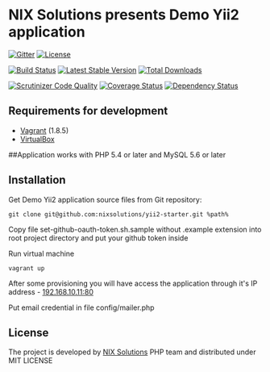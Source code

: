 # NIX Solutions presents Demo Yii2 application

[![Gitter](https://badges.gitter.im/Join%20Chat.svg)](https://gitter.im/nixsolutions/yandex-php-library?utm_source=badge&utm_medium=badge&utm_campaign=pr-badge&utm_content=badge)
[![License](https://poser.pugx.org/nixsolutions/yandex-php-library/license.svg)](https://packagist.org/packages/nixsolutions/yandex-php-library)

[![Build Status](https://secure.travis-ci.org/nixsolutions/yandex-php-library.png?branch=master)](https://travis-ci.org/nixsolutions/yandex-php-library)
[![Latest Stable Version](https://poser.pugx.org/nixsolutions/yandex-php-library/v/stable.png)](https://packagist.org/packages/nixsolutions/yandex-php-library)
[![Total Downloads](https://poser.pugx.org/nixsolutions/yandex-php-library/downloads.png)](https://packagist.org/packages/nixsolutions/yandex-php-library)

[![Scrutinizer Code Quality](https://scrutinizer-ci.com/g/nixsolutions/yandex-php-library/badges/quality-score.png?b=master)](https://scrutinizer-ci.com/g/nixsolutions/yandex-php-library/?branch=master)
[![Coverage Status](https://coveralls.io/repos/nixsolutions/yandex-php-library/badge.png)](https://coveralls.io/r/nixsolutions/yandex-php-library)
[![Dependency Status](https://www.versioneye.com/user/projects/53a1549983add72cb9000014/badge.svg?style=flat)](https://www.versioneye.com/user/projects/53a1549983add72cb9000014)

## Requirements for development

- [Vagrant](https://www.vagrantup.com/) (1.8.5)
- [VirtualBox](https://www.virtualbox.org/wiki/Downloads)

##Application works with PHP 5.4 or later and MySQL 5.6 or later

## Installation

Get Demo Yii2 application source files from Git repository:
```
git clone git@github.com:nixsolutions/yii2-starter.git %path%
```

Copy file set-github-oauth-token.sh.sample without .example extension into root project directory and put your github token inside

Run virtual machine
```
vagrant up
```
After some provisioning you will have access the application through it's IP address - [192.168.10.11:80](http://192.168.10.11)

Put email credential in file config/mailer.php
## License

The project is developed by [NIX Solutions](http://nixsolutions.com) PHP team and distributed under MIT LICENSE
